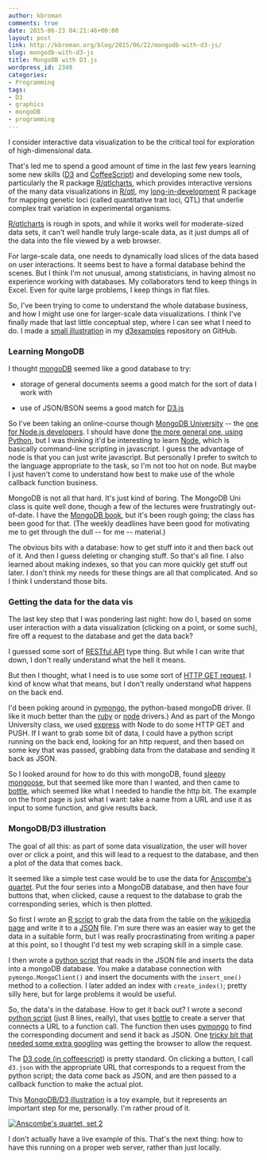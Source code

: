 ```yaml
---
author: kbroman
comments: true
date: 2015-06-23 04:21:46+00:00
layout: post
link: http://kbroman.org/blog/2015/06/22/mongodb-with-d3-js/
slug: mongodb-with-d3-js
title: MongoDB with D3.js
wordpress_id: 2349
categories:
- Programming
tags:
- D3
- graphics
- mongoDB
- programming
---
```


I consider interactive data visualization to be the critical tool for exploration of high-dimensional data.

That's led me to spend a good amount of time in the last few years learning some new skills ([D3](http://d3js.org) and [CoffeeScript](http://coffeescript.org)) and developing some new tools, particularly the R package [R/qtlcharts](http://kbroman.org/qtlcharts), which provides interactive versions of the many data visualizations in [R/qtl](http://rqtl.org), my [long-in-development](https://www.biostat.wisc.edu/~kbroman/publications/rqtl_14yrs.pdf) R package for mapping genetic loci (called quantitative trait loci, QTL) that underlie complex trait variation in experimental organisms.

[R/qtlcharts](http://kbroman.org/qtlcharts) is rough in spots, and while it works well for moderate-sized data sets, it can't well handle truly large-scale data, as it just dumps all of the data into the file viewed by a web browser.

For large-scale data, one needs to dynamically load slices of the data based on user interactions. It seems best to have a formal database behind the scenes. But I think I'm not unusual, among statisticians, in having almost no experience working with databases. My collaborators tend to keep things in Excel. Even for quite large problems, I keep things in flat files.

So, I've been trying to come to understand the whole database business, and how I might use one for larger-scale data visualizations. I think I've finally made that last little conceptual step, where I can see what I need to do. I made a [small illustration](https://github.com/kbroman/d3examples/tree/master/mongodb) in my [d3examples](https://github.com/kbroman/d3examples) repository on GitHub.

<!-- more -->



### Learning MongoDB



I thought [mongoDB](http://www.mongodb.org) seemed like a good database to try:




  * storage of general documents seems a good match for the sort of data I work with


  * use of JSON/BSON seems a good match for [D3.js](http://d3js.org)



So I've been taking an online-course though [MongoDB University](https://university.mongodb.com/) -- the [one for Node.js developers](https://university.mongodb.com/courses/M101JS/about). I should have done [the more general one, using Python](https://university.mongodb.com/courses/M101P/about), but I was thinking it'd be interesting to learn [Node](http://nodejs.org), which is basically command-line scripting in javascript. I guess the advantage of node is that you can just write javascript. But personally I prefer to switch to the language appropriate to the task, so I'm not too hot on node. But maybe I just haven't come to understand how best to make use of the whole callback function business.

MongoDB is not all that hard. It's just kind of boring. The MongoDB Uni class is quite well done, though a few of the lectures were frustratingly out-of-date. I have the [MongoDB book](http://shop.oreilly.com/product/0636920028031.do), but it's been rough going; the class has been good for that. (The weekly deadlines have been good for motivating me to get through the dull -- for me -- material.)

The obvious bits with a database: how to get stuff into it and then back out of it. And then I guess deleting or changing stuff. So that's all fine. I also learned about making indexes, so that you can more quickly get stuff out later. I don't think my needs for these things are all that complicated. And so I think I understand those bits.



### Getting the data for the data vis



The last key step that I was pondering last night: how do I, based on some user interaction with a data visualization (clicking on a point, or some such), fire off a request to the database and get the data back?

I guessed some sort of [RESTful API](https://en.wikipedia.org/wiki/Representational_state_transfer) type thing. But while I can write that down, I don't really understand what the hell it means.

But then I thought, what I need is to use some sort of [HTTP GET request](https://en.wikipedia.org/wiki/Hypertext_Transfer_Protocol#Request_methods). I kind of know what that means, but I don't really understand what happens on the back end.

I'd been poking around in [pymongo](http://api.mongodb.org/python/current/tutorial.html), the python-based mongoDB driver. (I like it much better than the [ruby](https://api.mongodb.org/ruby/current/) or [node](http://docs.mongodb.org/ecosystem/drivers/node-js/) drivers.) And as part of the Mongo University class, we used [express](http://expressjs.com/) with Node to do some HTTP GET and PUSH. If I want to grab some bit of data, I could have a python script running on the back end, looking for an http request, and then based on some key that was passed, grabbing data from the database and sending it back as JSON.

So I looked around for how to do this with mongoDB, found [sleepy mongoose](https://github.com/10gen-labs/sleepy.mongoose), but that seemed like more than I wanted, and then came to [bottle](http://bottlepy.org/docs/dev/index.html), which seemed like what I needed to handle the http bit. The example on the front page is just what I want: take a name from a URL and use it as input to some function, and give results back.



### MongoDB/D3 illustration



The goal of all this: as part of some data visualization, the user will hover over or click a point, and this will lead to a request to the database, and then a plot of the data that comes back.

It seemed like a simple test case would be to use the data for [Anscombe's quartet](https://en.wikipedia.org/wiki/Anscombe's_quartet). Put the four series into a MongoDB database, and then have four buttons that, when clicked, cause a request to the database to grab the corresponding series, which is then plotted.

So first I wrote an [R script](https://github.com/kbroman/d3examples/blob/master/mongodb/grab_anscombe.R) to grab the data from the table on the [wikipedia page](https://en.wikipedia.org/wiki/Anscombe's_quartet) and write it to a [JSON](http://www.json.org/) file. I'm sure there was an easier way to get the data in a suitable form, but I was really procrastinating from writing a paper at this point, so I thought I'd test my web scraping skill in a simple case.

I then wrote a [python script](https://github.com/kbroman/d3examples/blob/master/mongodb/mongo_insert.py) that reads in the JSON file and inserts the data into a mongoDB database. You make a database connection with `pymongo.MongoClient()` and insert the documents with the `insert_one()` method to a collection. I later added an index with `create_index()`; pretty silly here, but for large problems it would be useful.

So, the data's in the database. How to get it back out? I wrote a second [python script](https://github.com/kbroman/d3examples/blob/master/mongodb/mongo_request.py) (just 8 lines, really), that uses [bottle](http://bottlepy.org) to create a server that connects a URL to a function call. The function then uses [pymongo](http://api.mongodb.org/python/current/tutorial.html) to find the corresponding document and send it back as JSON. One [tricky bit that needed some extra googling](http://api.mongodb.org/python/current/tutorial.html) was getting the browser to allow the request.

The [D3 code (in coffeescript](https://github.com/kbroman/d3examples/tree/master/mongodb/anscombe.coffee)) is pretty standard. On clicking a button, I call `d3.json` with the appropriate URL that corresponds to a request from the python script; the data come back as JSON, and are then passed to a callback function to make the actual plot.

This [MongoDB/D3 illustration](https://github.com/kbroman/d3examples/blob/master/mongodb/) is a toy example, but it represents an important step for me, personally. I'm rather proud of it.

[![Anscombe's quartet, set 2](https://kbroman.files.wordpress.com/2015/06/anscombe_2.png?w=660)](https://kbroman.files.wordpress.com/2015/06/anscombe_2.png)

I don't actually have a live example of this. That's the next thing: how to have this running on a proper web server, rather than just locally.







